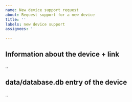 ```yaml
---
name: New device support request
about: Request support for a new device
title: ''
labels: new device support
assignees: ''

---
```


<!--
VERY IMPORTANT: Before submitting a request, first (try to) follow: https://www.zigbee2mqtt.io/how_tos/how_to_support_new_devices.html

Dumping just the info about this device without actually attemping adding support yourself will likely lead into this issue being ignored.
Clearly indicate what you tried and where you got stuck.
-->

## Information about the device + link
..

## data/database.db entry of the device
..

